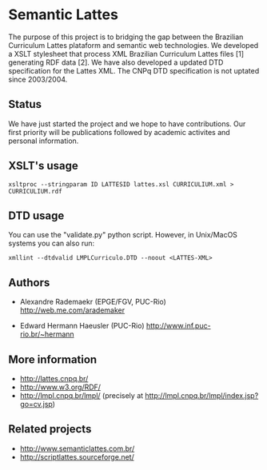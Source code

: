 
# Semantic Lattes

The purpose of this project is to bridging the gap between the
Brazilian Curriculum Lattes plataform and semantic web
technologies. We developed a XSLT stylesheet that process XML
Brazilian Curriculum Lattes files [1] generating RDF data [2]. We have
also developed a updated DTD specification for the Lattes XML. The
CNPq DTD specification is not uptated since 2003/2004.


## Status

We have just started the project and we hope to have
contributions. Our first priority will be publications followed by
academic activites and personal information.


## XSLT's usage


    xsltproc --stringparam ID LATTESID lattes.xsl CURRICULIUM.xml > CURRICULIUM.rdf


## DTD usage


You can use the "validate.py" python script. However, in Unix/MacOS
systems you can also run:

    xmllint --dtdvalid LMPLCurriculo.DTD --noout <LATTES-XML> 


## Authors


 * Alexandre Rademaekr (EPGE/FGV, PUC-Rio)
   http://web.me.com/arademaker

 * Edward Hermann Haeusler (PUC-Rio)
   http://www.inf.puc-rio.br/~hermann


## More information


 * http://lattes.cnpq.br/
 * http://www.w3.org/RDF/
 * http://lmpl.cnpq.br/lmpl/ (precisely at http://lmpl.cnpq.br/lmpl/index.jsp?go=cv.jsp)


## Related projects

 * http://www.semanticlattes.com.br/
 * http://scriptlattes.sourceforge.net/

